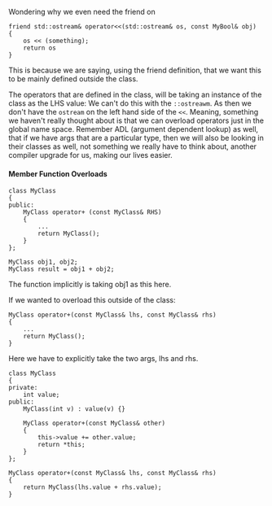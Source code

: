 Wondering why we even need the friend on
```
friend std::ostream& operator<<(std::ostream& os, const MyBool& obj)
{ 
	os << (something);
	return os
}
```
This is because we are saying, using the friend definition, that we want this to be mainly defined outside the class. 

The operators that are defined in the class, will be taking an instance of the class as the LHS value: 
We can't do this with the `::ostreawm`. As then we don't have the `ostream` on the left hand side of the `<<`. 
Meaning, something we haven't really thought about is that we can overload operators just in the global name space. 
Remember ADL (argument dependent lookup) as well, that if we have args that are a particular type, then we will also be looking in their classes as well, not something we really have to think about, another compiler upgrade for us, making our lives easier. 

#### Member Function Overloads
```
class MyClass
{ 
public:
	MyClass operator+ (const MyClass& RHS)
	{ 
		...
		return MyClass();
	}
};

MyClass obj1, obj2;
MyClass result = obj1 + obj2;
```
The function implicitly is taking obj1 as this here. 

If we wanted to overload this outside of the class: 
```
MyClass operator+(const MyClass& lhs, const MyClass& rhs)
{ 
	...
	return MyClass();
}
```

Here we have to explicitly take the two args, lhs and rhs. 

```
class MyClass
{ 
private: 
	int value;
public: 
	MyClass(int v) : value(v) {}

	MyClass operator+(const MyClass& other) 
	{ 
		this->value += other.value;
		return *this;
	}
};

MyClass operator+(const MyClass& lhs, const MyClass& rhs)
{ 
	return MyClass(lhs.value + rhs.value);
}

```
